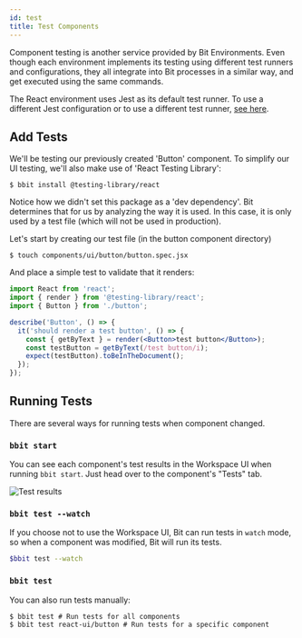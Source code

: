 ```yaml
---
id: test
title: Test Components
---
```


Component testing is another service provided by Bit Environments. Even though each environment implements its testing using different test runners and configurations,
they all integrate into Bit processes in a similar way, and get executed using the same commands.

The React environment uses Jest as its default test runner. To use a different Jest configuration or to use a different test runner, [see here](/docs/react/overview).

## Add Tests

We'll be testing our previously created 'Button' component. To simplify our UI testing, we'll also make use of 'React Testing Library':

```shell
$ bbit install @testing-library/react
```

Notice how we didn't set this package as a 'dev dependency'. Bit determines that for us by analyzing the way it is used. In this case, it is only used by a test file (which will not be used in production).

Let's start by creating our test file (in the button component directory)

```shell
$ touch components/ui/button/button.spec.jsx
```

And place a simple test to validate that it renders:

```jsx title="components/ui/button/button.spec.jsx"
import React from 'react';
import { render } from '@testing-library/react';
import { Button } from './button';

describe('Button', () => {
  it('should render a test button', () => {
    const { getByText } = render(<Button>test button</Button>);
    const testButton = getByText(/test button/i);
    expect(testButton).toBeInTheDocument();
  });
});
```

## Running Tests

There are several ways for running tests when component changed.

### `bbit start`

You can see each component's test results in the Workspace UI when running `bbit start`. Just head over to the component's "Tests" tab.

![Test results](/img/test_results_ui.jpg)

### `bbit test --watch`

If you choose not to use the Workspace UI, Bit can run tests in `watch` mode, so when a component was modified, Bit will run its tests.

```sh
$bbit test --watch
```

### `bbit test`

You can also run tests manually:

```shell
$ bbit test # Run tests for all components
$ bbit test react-ui/button # Run tests for a specific component
```
